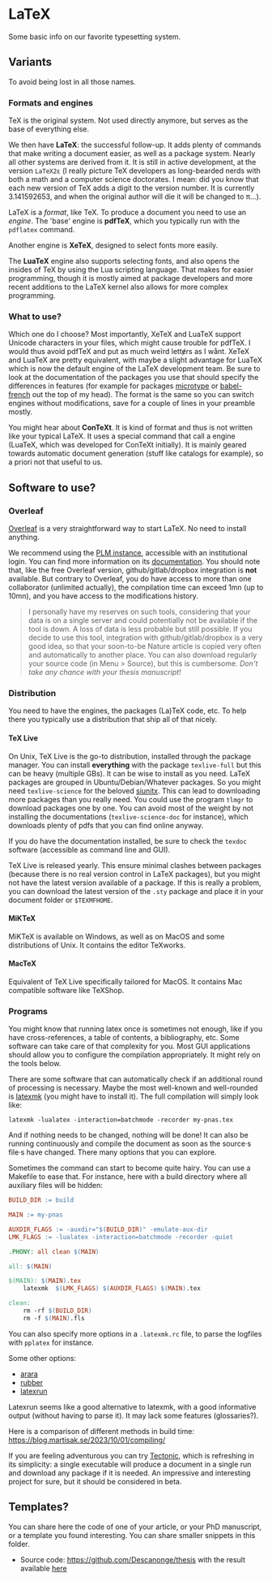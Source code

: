 # LaTeX

Some basic info on our favorite typesetting system. 

## Variants

To avoid being lost in all those names.

### Formats and engines

TeX is the original system. Not used directly anymore, but serves as the base of everything else.

We then have **LaTeX**: the successful follow-up. It adds plenty of commands that make writing a document easier, as well as a package system. Nearly all other systems are derived from it.
It is still in active development, at the version `LaTeX2ε` (I really picture TeX developers as long-bearded nerds with both a math and a computer science doctorates. I mean: did you know that each new version of TeX adds a digit to the version number. It is currently 3.141592653, and when the original author will die it will be changed to π...).

LaTeX is a *format*, like TeX. To produce a document you need to use an *engine*.
The 'base' engine is **pdfTeX**, which you typically run with the `pdflatex` command.

Another engine is **XeTeX**, designed to select fonts more easily.

The **LuaTeX** engine also supports selecting fonts, and also opens the insides of TeX by using the Lua scripting language. That makes for easier programming, though it is mostly aimed at package developers and more recent additions to the LaTeX kernel also allows for more complex programming.

### What to use?

Which one do I choose? Most importantly, XeTeX and LuaTeX support Unicode characters in your files, which might cause trouble for pdfTeX. I would thus avoid pdfTeX and put as much weĩrd lettɇrs as I wånt.
XeTeX and LuaTeX are pretty equivalent, with maybe a slight advantage for LuaTeX which is now the default engine of the LaTeX development team. Be sure to look at the documentation of the packages you use that should specify the differences in features (for example for packages [microtype](https://ctan.org/pkg/microtype) or [babel-french](https://ctan.org/pkg/babel-french) out the top of my head).
The format is the same so you can switch engines without modifications, save for a couple of lines in your preamble mostly.

You might hear about **ConTeXt**. It is kind of format and thus is not written like your typical LaTeX.
It uses a special command that call a engine (LuaTeX, which was developed for ConTeXt initially).
It is mainly geared towards automatic document generation (stuff like catalogs for example), so a priori not that useful to us.

## Software to use?

### Overleaf

[Overleaf](https://www.overleaf.com/) is a very straightforward way to start LaTeX. No need to install anything.

We recommend using the [PLM instance](https://plmlatex.math.cnrs.fr/login), accessible with an institutional login. You can find more information on its [documentation](https://forum.math.cnrs.fr/t/documentation-plmlatex/542).
You should note that, like the free Overleaf version, github/gitlab/dropbox integration is **not** available.
But contrary to Overleaf, you do have access to more than one collaborator (unlimited actually), the compilation time can exceed 1mn (up to 10mn), and you have access to the modifications history.

> I personally have my reserves on such tools, considering that your data is on a single server and could potentially not be available if the tool is down. A loss of data is less probable but still possible.
> If you decide to use this tool, integration with github/gitlab/dropbox is a very good idea, so that your soon-to-be Nature article is copied very often and automatically to another place.
> You can also download regularly your source code (in Menu > Source), but this is cumbersome.
> *Don't take any chance with your thesis manuscript!*

### Distribution

You need to have the engines, the packages (La)TeX code, etc. To help there you typically use a distribution that ship all of that nicely.

#### TeX Live

On Unix, TeX Live is the go-to distribution, installed through the package manager.
You can install **everything** with the package `texlive-full` but this can be heavy (multiple GBs).
It can be wise to install as you need. LaTeX packages are grouped in Ubuntu/Debian/Whatever packages.
So you might need `texlive-science` for the beloved [siunitx](https://ctan.org/pkg/siunitx). This can lead to downloading more packages than you really need.
You could use the program `tlmgr` to download packages one by one.
You can avoid most of the weight by not installing the documentations (`texlive-science-doc` for instance), which downloads plenty of pdfs that you can find online anyway.

If you do have the documentation installed, be sure to check the `texdoc` software (accessible as command line and GUI).

TeX Live is released yearly. This ensure minimal clashes between packages (because there is no real version control in LaTeX packages), but you might not have the latest version available of a package.
If this is really a problem, you can download the latest version of the `.sty` package and place it in your document folder or `$TEXMFHOME`.

#### MiKTeX

MiKTeX is available on Windows, as well as on MacOS and some distributions of Unix.
It contains the editor TeXworks.

#### MacTeX

Equivalent of TeX Live specifically tailored for MacOS. It contains Mac compatible software like TeXShop.

### Programs

You might know that running latex once is sometimes not enough, like if you have cross-references, a table of contents, a bibliography, etc.
Some software can take care of that complexity for you. Most GUI applications should allow you to configure the compilation appropriately. It might rely on the tools below.

There are some software that can automatically check if an additional round of processing is necessary.
Maybe the most well-known and well-rounded is [latexmk](https://www.cantab.net/users/johncollins/latexmk/) (you might have to install it).
The full compilation will simply look like:
```shell
latexmk -lualatex -interaction=batchmode -recorder my-pnas.tex
```

And if nothing needs to be changed, nothing will be done! It can also be running continuously and compile the document as soon as the source·s file·s have changed.
There many options that you can explore.

Sometimes the command can start to become quite hairy. You can use a Makefile to ease that. For instance, here with a build directory where all auxiliary files will be hidden:
```Makefile
BUILD_DIR := build

MAIN := my-pnas

AUXDIR_FLAGS := -auxdir="$(BUILD_DIR)" -emulate-aux-dir
LMK_FLAGS := -lualatex -interaction=batchmode -recorder -quiet

.PHONY: all clean $(MAIN)

all: $(MAIN)

$(MAIN): $(MAIN).tex
    latexmk  $(LMK_FLAGS) $(AUXDIR_FLAGS) $(MAIN).tex

clean:
    rm -rf $(BUILD_DIR)
    rm -f $(MAIN).fls
```

You can also specify more options in a `.latexmk.rc` file, to parse the logfiles with `pplatex` for instance.

Some other options:
- [arara](https://islandoftex.gitlab.io/arara/)
- [rubber](https://gitlab.com/latex-rubber/rubber/)
- [latexrun](https://github.com/aclements/latexrun)

Latexrun seems like a good alternative to latexmk, with a good informative output (without having to parse it). It may lack some features (glossaries?).

Here is a comparison of different methods in build time: https://blog.martisak.se/2023/10/01/compiling/

If you are feeling adventurous you can try [Tectonic](https://tectonic-typesetting.github.io/en-US/), which is refreshing in its simplicity: a single executable will produce a document in a single run and download any package if it is needed. An impressive and interesting project for sure, but it should be considered in beta.

## Templates?

You can share here the code of one of your article, or your PhD manuscript, or a template you found interesting.
You can share smaller snippets in this folder.

- Source code: https://github.com/Descanonge/thesis with the result available [here](https://theses.hal.science/tel-04249198)
